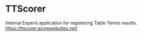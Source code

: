 # TTScorer
Internal Experis application for registering Table Tennis results.
https://ttscorer.azurewebsites.net/
